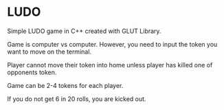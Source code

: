 # LUDO
Simple LUDO game in C++ created with GLUT Library.

Game is computer vs computer. However, you need to input the token you want to move on the terminal. 

Player cannot move their token into home unless player has killed one of opponents token.

Game can be 2-4 tokens for each player.

If you do not get 6 in 20 rolls, you are kicked out.
